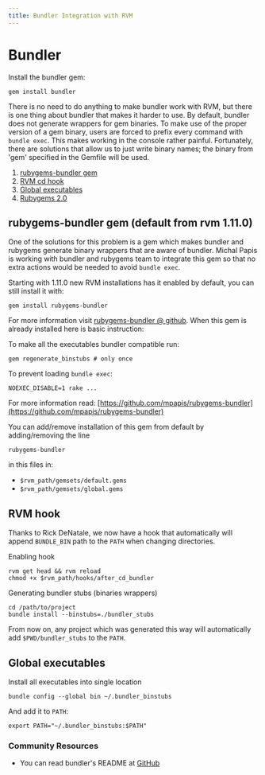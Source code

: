 ```yaml
---
title: Bundler Integration with RVM
---
```


Bundler
=======

Install the bundler gem:

    gem install bundler

There is no need to do anything to make bundler work with RVM, but there is one thing about bundler that makes it harder to use. By default, bundler does not generate wrappers for gem binaries. To make use of the proper version of a gem binary, users are forced to prefix every command with `bundle exec`. This makes working in the console rather painful. Fortunately, there are solutions that allow us to just write binary names; the binary from 'gem' specified in the Gemfile will be used.

1. [rubygems-bundler gem](#rubygems-bundler)
2. [RVM cd hook](#cd-hook)
3. [Global executables](#global-executables)
4. [Rubygems 2.0](https://coderwall.com/p/html5w)

<h2 id="rubygems-bundler">rubygems-bundler gem (default from rvm 1.11.0)</h2>

One of the solutions for this problem is a gem which makes bundler and rubygems generate binary wrappers that are aware of bundler. Michal Papis is working with bundler and rubygems team to integrate this gem so that no extra actions would be needed to avoid `bundle exec`.

Starting with 1.11.0 new RVM installations has it enabled by default, you can still install it with:

    gem install rubygems-bundler

For more information visit [rubygems-bundler @ github](https://github.com/mpapis/rubygems-bundler).
When this gem is already installed here is basic instruction:

To make all the executables bundler compatible run:

    gem regenerate_binstubs # only once

To prevent loading `bundle exec`:

    NOEXEC_DISABLE=1 rake ...

For more information read: [https://github.com/mpapis/rubygems-bundler](https://github.com/mpapis/rubygems-bundler)

You can add/remove installation of this gem from default by adding/removing the line

    rubygems-bundler

in this files in:

* `$rvm_path/gemsets/default.gems`
* `$rvm_path/gemsets/global.gems`

<h2 id="cd-hook">RVM hook</h2>

Thanks to Rick DeNatale, we now have a hook that automatically will append `BUNDLE_BIN` path to the `PATH` when changing directories.

Enabling hook

    rvm get head && rvm reload
    chmod +x $rvm_path/hooks/after_cd_bundler

Generating bundler stubs (binaries wrappers)

    cd /path/to/project
    bundle install --binstubs=./bundler_stubs

From now on, any project which was generated this way will automatically add `$PWD/bundler_stubs` to the `PATH`.

<h2 id="global-executables">Global executables</h2>

Install all executables into single location

    bundle config --global bin ~/.bundler_binstubs

And add it to `PATH`:

    export PATH="~/.bundler_binstubs:$PATH"

### Community Resources

* You can read bundler's README at [GitHub](http://github.com/carlhuda/bundler)
